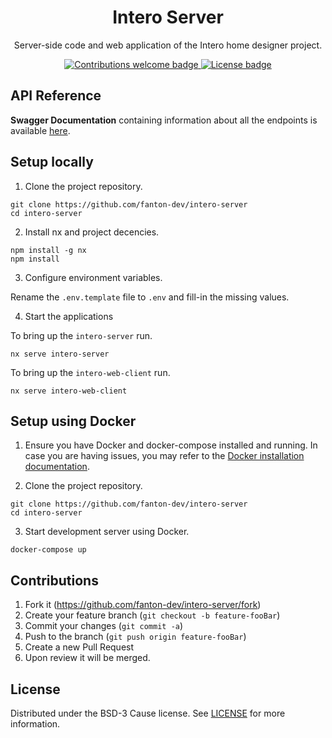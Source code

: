 <p align="center">
  <h1 align="center">Intero Server</h1>
  <p align="center">
    Server-side code and web application of the Intero home designer project.
  </p>
</p>

<p align="center">
    <a href="https://github.com/fanton-dev/intero-server/fork">
        <img src="https://img.shields.io/badge/contributions-welcome-brightgreen.svg?style=flat-square" alt="Contributions welcome badge" />
    </a>
    <a href="LICENSE">
        <img src="https://img.shields.io/github/license/fanton-dev/intero-server?style=flat-square" alt="License badge" />
    </a>
</p>

<!-- ## Deployment
The project has been deployed
- To view the application, simply visit: <https://app.intero.fanton.dev>
- For API access, send requests to: <https://api.intero.fanton.dev> -->

## API Reference

**Swagger Documentation** containing information about all the endpoints is available [here](https://api.intero.com/v1/swagger/).


## Setup locally
1. Clone the project repository.
```
git clone https://github.com/fanton-dev/intero-server
cd intero-server
```

2. Install nx and project decencies.
```
npm install -g nx
npm install
```

3. Configure environment variables.

Rename the `.env.template` file to `.env` and fill-in the missing values.

4. Start the applications

To bring up the `intero-server` run.
```
nx serve intero-server
```
To bring up the `intero-web-client` run.
```
nx serve intero-web-client
```

## Setup using Docker
1. Ensure you have Docker and docker-compose installed and running. In case you are having issues, you may refer to the [Docker installation documentation](https://docs.docker.com/get-docker/).

2. Clone the project repository.
```
git clone https://github.com/fanton-dev/intero-server
cd intero-server
```

3. Start development server using Docker.
```
docker-compose up
```

## Contributions
1. Fork it (<https://github.com/fanton-dev/intero-server/fork>)
2. Create your feature branch (`git checkout -b feature-fooBar`)
3. Commit your changes (`git commit -a`)
4. Push to the branch (`git push origin feature-fooBar`)
5. Create a new Pull Request
6. Upon review it will be merged.

## License
Distributed under the BSD-3 Cause license. See [LICENSE](LICENSE) for more information.
